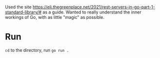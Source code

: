 Used the site https://eli.thegreenplace.net/2021/rest-servers-in-go-part-1-standard-library/# as a guide. Wanted to really understand the inner workings of Go, with as little "magic" as possible.

# Run
`cd` to the directory, run `go run .`
